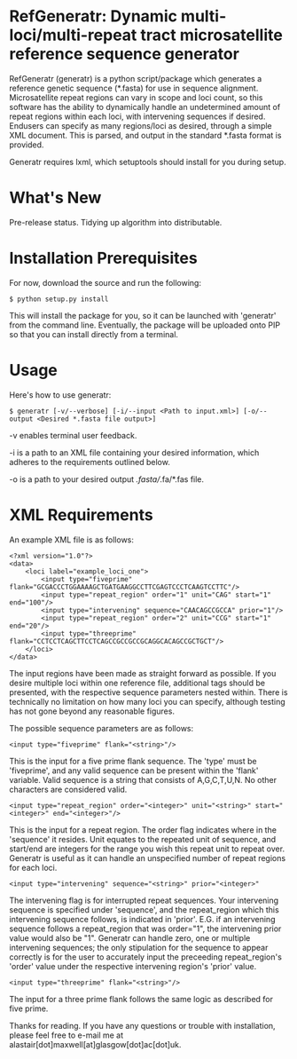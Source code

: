 RefGeneratr: Dynamic multi-loci/multi-repeat tract microsatellite reference sequence generator
=========================================================
RefGeneratr (generatr) is a python script/package which generates a reference genetic sequence (*.fasta) for use in sequence alignment.
Microsatellite repeat regions can vary in scope and loci count, so this software has the ability to dynamically handle an undetermined
amount of repeat regions within each loci, with intervening sequences if desired. Endusers can specify as many regions/loci as desired, through
a simple XML document. This is parsed, and output in the standard *.fasta format is provided.

Generatr requires lxml, which setuptools should install for you during setup.

What's New
==========
Pre-release status.
Tidying up algorithm into distributable.


Installation Prerequisites
==========================
For now, download the source and run the following:

    $ python setup.py install

This will install the package for you, so it can be launched with 'generatr' from the command line.
Eventually, the package will be uploaded onto PIP so that you can install directly from a terminal.

Usage
=====

Here's how to use generatr:

    $ generatr [-v/--verbose] [-i/--input <Path to input.xml>] [-o/--output <Desired *.fasta file output>]

-v enables terminal user feedback.

-i is a path to an XML file containing your desired information, which adheres to the requirements outlined below.

-o is a path to your desired output *.fasta/*.fa/*.fas file.

XML Requirements
=====

An example XML file is as follows:

    <?xml version="1.0"?>
    <data>
        <loci label="example_loci_one">
            <input type="fiveprime" flank="GCGACCCTGGAAAAGCTGATGAAGGCCTTCGAGTCCCTCAAGTCCTTC"/>
            <input type="repeat_region" order="1" unit="CAG" start="1" end="100"/>
            <input type="intervening" sequence="CAACAGCCGCCA" prior="1"/>
            <input type="repeat_region" order="2" unit="CCG" start="1" end="20"/>
            <input type="threeprime" flank="CCTCCTCAGCTTCCTCAGCCGCCGCCGCAGGCACAGCCGCTGCT"/>
        </loci>
    </data>

The input regions have been made as straight forward as possible. If you desire multiple loci within one reference file,
additional <loci> tags should be presented, with the respective sequence parameters nested within. There is technically no limitation
on how many loci you can specify, although testing has not gone beyond any reasonable figures.

The possible sequence parameters are as follows:

    <input type="fiveprime" flank="<string>"/>

This is the input for a five prime flank sequence. The 'type' must be 'fiveprime', and any valid sequence can be present within
the 'flank' variable. Valid sequence is a string that consists of A,G,C,T,U,N. No other characters are considered valid.

    <input type="repeat_region" order="<integer>" unit="<string>" start="<integer>" end="<integer>"/>

This is the input for a repeat region. The order flag indicates where in the 'sequence' it resides. Unit equates to the repeated unit
of sequence, and start/end are integers for the range you wish this repeat unit to repeat over. Generatr is useful as it can handle an unspecified
number of repeat regions for each loci.

    <input type="intervening" sequence="<string>" prior="<integer>"

The intervening flag is for interrupted repeat sequences. Your intervening sequence is specified under 'sequence', and the repeat_region
which this intervening sequence follows, is indicated in 'prior'. E.G. if an intervening sequence follows a repeat_region that was order="1",
the intervening prior value would also be "1". Generatr can handle zero, one or multiple intervening sequences; the only stipulation for the sequence
to appear correctly is for the user to accurately input the preceeding repeat_region's 'order' value under the respective intervening region's 'prior' value.

    <input type="threeprime" flank="<string>"/>

The input for a three prime flank follows the same logic as described for five prime.

Thanks for reading. If you have any questions or trouble with installation, please feel free to e-mail me at alastair[dot]maxwell[at]glasgow[dot]ac[dot]uk.












